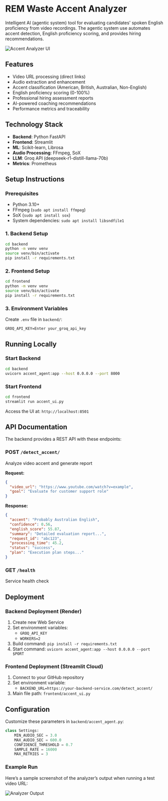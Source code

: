 
# REM Waste Accent Analyzer

Intelligent AI (agentic system) tool for evaluating candidates' spoken English proficiency from video recordings. The agentic system use automates accent detection, English proficiency scoring, and provides hiring recommendations.

![Accent Analyzer UI](https://images.unsplash.com/photo-1517245386807-bb43f82c33c4?auto=format&fit=crop&w=1200&h=630&q=80)

## Features

-  Video URL processing (direct links)
-  Audio extraction and enhancement
-  Accent classification (American, British, Australian, Non-English)
-  English proficiency scoring (0-100%)
-  Professional hiring assessment reports
-  AI-powered coaching recommendations
-  Performance metrics and traceability

## Technology Stack

- **Backend**: Python FastAPI
- **Frontend**: Streamlit
- **ML**: Scikit-learn, Librosa
- **Audio Processing**: FFmpeg, SoX
- **LLM**: Groq API (deepseek-r1-distill-llama-70b)
- **Metrics**: Prometheus

## Setup Instructions

### Prerequisites
- Python 3.10+
- FFmpeg (`sudo apt install ffmpeg`)
- SoX (`sudo apt install sox`)
- System dependencies: `sudo apt install libsndfile1`

### 1. Backend Setup
```bash
cd backend
python -m venv venv
source venv/bin/activate
pip install -r requirements.txt
```

### 2. Frontend Setup
```bash
cd frontend
python -m venv venv
source venv/bin/activate
pip install -r requirements.txt
```

### 3. Environment Variables
Create `.env` file in `backend/`:
```env
GROQ_API_KEY=Enter your_groq_api_key
```

## Running Locally

### Start Backend
```bash
cd backend
uvicorn accent_agent:app --host 0.0.0.0 --port 8000
```

### Start Frontend
```bash
cd frontend
streamlit run accent_ui.py
```

Access the UI at: `http://localhost:8501`

## API Documentation
The backend provides a REST API with these endpoints:

### POST `/detect_accent/`
Analyze video accent and generate report

**Request:**
```json
{
  "video_url": "https://www.youtube.com/watch?v=example",
  "goal": "Evaluate for customer support role"
}
```

**Response:**
```json
{
  "accent": "Probably Australian English",
  "confidence": 0.56,
  "english_score": 55.87,
  "summary": "Detailed evaluation report...",
  "request_id": "abc123",
  "processing_time": 45.2,
  "status": "success",
  "plan": "Execution plan steps..."
}
```

### GET `/health`
Service health check

## Deployment

### Backend Deployment (Render)
1. Create new Web Service
2. Set environment variables:
   - `GROQ_API_KEY`
   - `WORKERS=2`
3. Build command: `pip install -r requirements.txt`
4. Start command: `uvicorn accent_agent:app --host 0.0.0.0 --port $PORT`

### Frontend Deployment (Streamlit Cloud)
1. Connect to your GitHub repository
2. Set environment variable:
   - `BACKEND_URL=https://your-backend-service.com/detect_accent/`
3. Main file path: `frontend/accent_ui.py`

## Configuration
Customize these parameters in `backend/accent_agent.py`:

```python
class Settings:
    MIN_AUDIO_SEC = 3.0          
    MAX_AUDIO_SEC = 600.0         
    CONFIDENCE_THRESHOLD = 0.7    
    SAMPLE_RATE = 16000           
    MAX_RETRIES = 3               
```

### Example Run

Here’s a sample screenshot of the analyzer’s output when running a test video URL:

![Analyzer Output](file:///home/habte/rem-waste-accent-analyzer-/frontend/image/Screenshot%20from%202025-06-21%2019-39-25.png)
